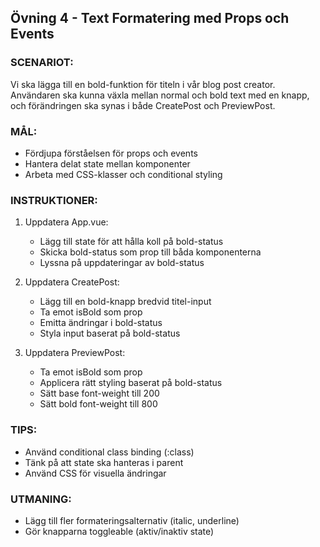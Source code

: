 ## Övning 4 - Text Formatering med Props och Events

### SCENARIOT:

Vi ska lägga till en bold-funktion för titeln i vår blog post creator.
Användaren ska kunna växla mellan normal och bold text med en knapp,
och förändringen ska synas i både CreatePost och PreviewPost.

### MÅL:

- Fördjupa förståelsen för props och events
- Hantera delat state mellan komponenter
- Arbeta med CSS-klasser och conditional styling

### INSTRUKTIONER:

1. Uppdatera App.vue:

   - Lägg till state för att hålla koll på bold-status
   - Skicka bold-status som prop till båda komponenterna
   - Lyssna på uppdateringar av bold-status

2. Uppdatera CreatePost:

   - Lägg till en bold-knapp bredvid titel-input
   - Ta emot isBold som prop
   - Emitta ändringar i bold-status
   - Styla input baserat på bold-status

3. Uppdatera PreviewPost:
   - Ta emot isBold som prop
   - Applicera rätt styling baserat på bold-status
   - Sätt base font-weight till 200
   - Sätt bold font-weight till 800

### TIPS:

- Använd conditional class binding (:class)
- Tänk på att state ska hanteras i parent
- Använd CSS för visuella ändringar

### UTMANING:

- Lägg till fler formateringsalternativ (italic, underline)
- Gör knapparna toggleable (aktiv/inaktiv state)
